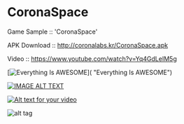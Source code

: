 # CoronaSpace
Game Sample :: 'CoronaSpace'

APK Download ::
http://coronalabs.kr/CoronaSpace.apk

Video ::
https://www.youtube.com/watch?v=Yq4GdLeIM5g

[![Everything Is AWESOME](http://wonhada.com/wp-content/uploads/2016/01/gamesample.jpg)]( "Everything Is AWESOME")

[![IMAGE ALT TEXT](http://wonhada.com/wp-content/uploads/2016/01/gamesample.jpg)](http://www.youtube.com/watch?v=Yq4GdLeIM5g "Video Title")

[![Alt text for your video](http://wonhada.com/wp-content/uploads/2016/01/gamesample.jpg)](http://youtu.be/Yq4GdLeIM5g)

![alt tag](httphttp://wonhada.com/wp-content/uploads/2016/01/gamesample.jpg)
